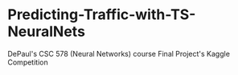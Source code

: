 # Predicting-Traffic-with-TS-NeuralNets
DePaul's CSC 578 (Neural Networks) course Final Project's Kaggle Competition
